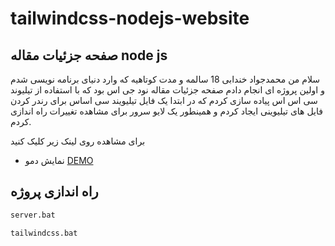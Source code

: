 # tailwindcss-nodejs-website
## صفحه جزئیات مقاله node js

سلام من محمدجواد خندابی 18 سالمه و مدت کوتاهیه که وارد دنیای برنامه نویسی شدم و اولین پروژه ای انجام دادم صفحه جزئیات مقاله نود جی اس بود که با استفاده از تیلیوند سی اس اس پیاده سازی کردم که در ابتدا یک فایل  تیلیویند سی اساس برای رندر کردن فایل های تیلیوینی ایجاد کردم و همینطور یک لایو سرور برای مشاهده تغییرات راه اندازی کردم.


برای مشاهده روی لینک زیر کلیک کنید
- نمایش دمو [DEMO](https://mohammadjavadkhondabi.github.io/tailwindcss-nodejs-website/)


##  راه اندازی پروژه

```bash
server.bat
```

```bash
tailwindcss.bat
```